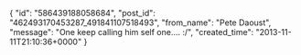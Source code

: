 {
   "id": "586439188058684",
   "post_id": "462493170453287_491841107518493",
   "from_name": "Pete Daoust",
   "message": "One keep calling him self one.... :/",
   "created_time": "2013-11-11T21:10:36+0000"
 }
